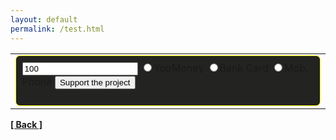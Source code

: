```yaml
---
layout: default
permalink: /test.html
---
```

<table cellPadding="0" cellSpacing="0"><tr><td><div style="padding:0.6em;background-color:#232322;border:1px solid #ffff00;border-radius:7px">
    <form action="https://yoomoney.ru/quickpay/confirm.xml" method="post"><input type="hidden" name="receiver" value="41001263743821"/>
      <input name="sum" width="640" value="100"/><input type="hidden" name="origin" value="button"/><input type="hidden" name="quickpay-form" value="small"/>
      <input type="hidden" name="targets" value="Support unknownproject / Поддержка unknownproject"/><input type="hidden" name="comment" value="Donate via My balance"/>
	  <input type="hidden" name="need-fio" value="false">
      <input type="hidden" name="need-email" value="true">
      <input type="hidden" name="need-phone" value="false">
      <input type="hidden" name="need-address" value="false">
	  <label><input type="radio" name="paymentType" value="PC">YooMoney</label>
      <label><input type="radio" name="paymentType" value="AC">Bank Card</label>
	  <label><input type="radio" name="paymentType" value="MC">Mob. Phone</label>
      <input type="submit" width="640" value="Support the project"/>
	</form></div></td></tr>
</table>



**[[ Back ]](./)**